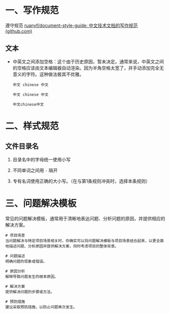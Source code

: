 # 一、写作规范

遵守规范 [ruanyf/document-style-guide: 中文技术文档的写作规范 (github.com)](https://github.com/ruanyf/document-style-guide)

## 文本

- 中英文之间添加空格：这个由于历史原因，暂未决定。通常来说，中英文之间的空格应该由文本编辑器自动渲染。因为半角空格太宽了，并手动添加完全无意义的字符。这种做法极其不优雅。

  ```
  中文 chinese 中文
  
  中文 chinese 中文
  
  中文chinese中文
  ```

  



# 二、样式规范

## 文件目录名

1. 目录名中的字母统一使用小写

2. 不同单词之间用 `-` 隔开

3. 专有名词使用正确的大小写。（在与第1条规则冲突时，选择本条规则）





# 三、问题解决模板

常见的问题解决模板，通常用于清晰地表达问题、分析问题的原因，并提供相应的解决方案。

```
# 项目场景
当问题解决与特定项目场景相关时，你确实可以将问题解决模板与项目场景结合起来，以更全面地描述问题、分析原因并提供解决方案，同时考虑项目的整体背景。

# 问题描述
明确问题的现象或错误。

# 原因分析
解释导致问题发生的根本原因。

# 解决方案
提供解决问题的步骤或方法。

# 预防措施
建议采取预防措施，以防止问题再次发生。
```

